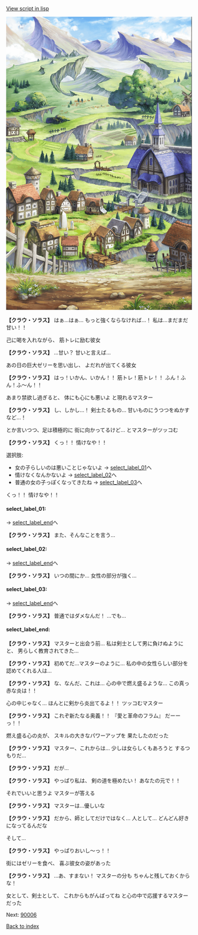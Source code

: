 [View script in lisp](../scripts/10271104.txt)

![004_outland.png](../images/backgrounds/004_outland.png)

**【クラウ・ソラス】**
はぁ…はぁ…
もっと強くならなければ…！
私は…まだまだ甘い！！

己に喝を入れながら、
筋トレに励む彼女

**【クラウ・ソラス】**
…甘い？
甘いと言えば…

あの日の巨大ゼリーを思い出し、
よだれが出てくる彼女

**【クラウ・ソラス】**
はっ！いかん、いかん！！
筋トレ！筋トレ！！
ふん！ふん！ふ～ん！！

あまり禁欲し過ぎると、
体にも心にも悪いよ
と現れるマスター

**【クラウ・ソラス】**
し、しかし…！
剣士たるもの…
甘いものにうつつをぬかすなど…！

とか言いつつ、足は積極的に
街に向かってるけど…
とマスターがツッコむ

**【クラウ・ソラス】**
くっ！！
情けなや！！

選択肢:
- 女の子らしいのは悪いことじゃないよ → [select_label_01](#select_label_01)へ
- 情けなくなんかないよ → [select_label_02](#select_label_02)へ
- 普通の女の子っぽくなってきたね → [select_label_03](#select_label_03)へ

くっ！！
情けなや！！

#### select_label_01:
 → [select_label_end](#select_label_end)へ

**【クラウ・ソラス】**
また、そんなことを言う…

#### select_label_02:
 → [select_label_end](#select_label_end)へ

**【クラウ・ソラス】**
いつの間にか…
女性の部分が強く…

#### select_label_03:
 → [select_label_end](#select_label_end)へ

**【クラウ・ソラス】**
普通ではダメなんだ！
…でも…

#### select_label_end:

**【クラウ・ソラス】**
マスターと出会う前…
私は剣士として男に負けぬようにと、
男らしく教育されてきた…

**【クラウ・ソラス】**
初めてだ…マスターのように…
私の中の女性らしい部分を
認めてくれる人は…

**【クラウ・ソラス】**
な、なんだ、これは…
心の中で燃え盛るような…
この真っ赤な炎は！！

心の中じゃなく…
ほんとに剣から炎出てるよ！！
ツッコむマスター

**【クラウ・ソラス】**
これぞ新たなる奥義！！
『愛と革命のフラム』
だーーっ！！

燃え盛る心の炎が、
スキルの大きなパワーアップを
果たしたのだった

**【クラウ・ソラス】**
マスター、これからは…
少しは女らしくもあろうと
するつもりだ…

**【クラウ・ソラス】**
だが…

**【クラウ・ソラス】**
やっぱり私は、
剣の道を極めたい！
あなたの元で！！

それでいいと思うよ
マスターが答える

**【クラウ・ソラス】**
マスターは…優しいな

**【クラウ・ソラス】**
だから、師としてだけではなく…
人として…
どんどん好きになってるんだな

そして…

**【クラウ・ソラス】**
やっぱりおいし～っ！！

街にはゼリーを食べ、
喜ぶ彼女の姿があった

**【クラウ・ソラス】**
…あ、すまない！
マスターの分も
ちゃんと残しておくからな！

女として、剣士として、
これからもがんばってね
と心の中で応援するマスターだった


Next: [90006](90006.md)

[Back to index](index.md)
